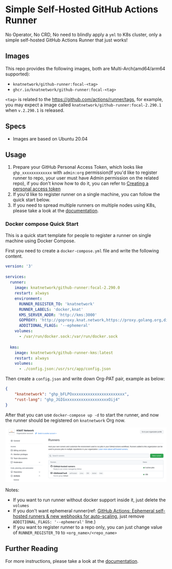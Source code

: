 # Simple Self-Hosted GitHub Actions Runner

No Operator, No CRD, No need to blindly apply a `yml` to K8s cluster, only a simple self-hosted GitHub Actions Runner that just works!

## Images

This repo provides the following images, both are Multi-Arch(amd64/arm64 supported):

* `knatnetwork/github-runner:focal-<tag>`
* `ghcr.io/knatnetwork/github-runner:focal-<tag>`

`<tag>` is related to the https://github.com/actions/runner/tags, for example, you may expect a image called `knatnetwork/github-runner:focal-2.290.1` when `v.2.290.1` is released.

## Specs

* Images are based on Ubuntu 20.04

## Usage

1. Prepare your GitHub Personal Access Token, which looks like `ghp_xxxxxxxxxxxxx` with `admin:org` permission(If you'd like to register runner to repo, your user must have Admin permission on the related repo), if you don't know how to do it, you can refer to [Creating a personal access token](https://docs.github.com/en/authentication/keeping-your-account-and-data-secure/creating-a-personal-access-token)
2. If you'd like to register runner on a single machine, you can follow the quick start below.
3. If you need to spread multiple runners on multiple nodes using K8s, please take a look at the [documentation](https://runner.knat.network).

### Docker compose Quick Start

This is a quick start template for people to register a runner on single machine using Docker Compose.

First you need to create a `docker-compose.yml` file and write the following content.

```yml
version: '3'

services:
  runner:
    image: knatnetwork/github-runner:focal-2.290.0
    restart: always
    environment:
      RUNNER_REGISTER_TO: 'knatnetwork'
      RUNNER_LABELS: 'docker,knat'
      KMS_SERVER_ADDR: 'http://kms:3000'
      GOPROXY: 'http://goproxy.knat.network,https://proxy.golang.org,direct'
      ADDITIONAL_FLAGS: '--ephemeral'
    volumes:
      - /var/run/docker.sock:/var/run/docker.sock
  
  kms:
    image: knatnetwork/github-runner-kms:latest
    restart: always
    volumes:
      - ./config.json:/usr/src/app/config.json
```

Then create a `config.json` and write down Org-PAT pair, example as below:

```json
{
	"knatnetwork": "ghp_bFLPOxxxxxxxxxxxxxxxxxxxxxxx",
	"rust-lang": "ghp_JGIGxxxxxxxxxxxxxxxxxxxOij4"
}
```

After that you can use `docker-compose up -d` to start the runner, and now the runner should be registered on `knatnetwork` Org now.

![](./demo.png)

Notes:

* If you want to run runner without docker support inside it, just delete the `volumes`
* If you don't want ephemeral runner(ref: [GitHub Actions: Ephemeral self-hosted runners & new webhooks for auto-scaling](https://github.blog/changelog/2021-09-20-github-actions-ephemeral-self-hosted-runners-new-webhooks-for-auto-scaling/), just remove `ADDITIONAL_FLAGS: '--ephemeral'` line.)
* If you want to register runner to a repo only, you can just change value of `RUNNER_REGISTER_TO` to `<org_name>/<repo_name>`

## Further Reading

For more instructions, please take a look at the [documentation](https://runner.knat.network).
